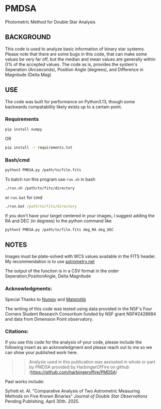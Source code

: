 # PMDSA
Photometric Method for Double Star Analysis

## BACKGROUND
This code is used to analyze basic information of binary star systems. Please note that there are some bugs in this code, that can make some values be very far off, but the median and mean values are generally within ()% of the accepted values. The code as is, provides the system's Seperation (Arcseconds), Position Angle (degrees), and Difference in Magnitude (Delta Mag)

## USE
The code was built for performance on Python3.13, though some backwards compatability likely exists up to a certain point.
### Requirements
```bash
pip install numpy
```
OR
```bash
pip install -r requirements.txt
```
### Bash/cmd
```bash
python3 PMDSA.py /path/to/file.fits
```
To batch run this program use `run.sh` in bash
```bash
./run.sh /path/to/fits/directory
```
or `run.bat` for cmd
```cmd
./run.bat /path/to/fits/directory
```

If you don't have your target centered in your images, I suggest adding the RA and DEC (in degrees) to the python command like
```bash
python3 PMDSA.py /path/to/file.fits deg_RA deg_DEC
```


## NOTES
Images must be plate-solved with WCS values available in the FITS header. My recommendation is to use [astrometry.net](https://nova.astrometry.net)

The output of the function is in a CSV format in the order Seperation,PositionAngle, Delta Magnitude

### Acknowledgments:
Special Thanks to [Numpy](https://github.com/numpy/numpy) and [Matplotlib](https://github.com/matplotlib/matplotlib)

The writing of this code was tested using data provided in the NSF's Four Corners Student Research Consortium funded by NSF grant NSF#2428684 and data from Dimension Point observatory.

### Citations:
If you use this code for the analysis of your code, please include the following insert as an acknowledgment and please reach out to me so we can show your published work here. 
>>Analysis used in this publication was assissted in whole or part by PMDSA  provided by HarbingerOfFire on github (https://github.com/harbingeroffire/PMDSA)

Past works include:

Syfrett et. Al.  "Comparative Analysis of Two Astrometric Measuring Methods on Five Known Binaries"  *Journal of Double Star Observations* Pending Publishing, April 30th. 2025.